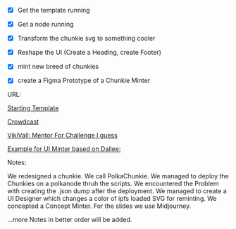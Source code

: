 - [x] Get the template running
- [x] Get a node running
- [x] Transform the chunkie svg to something cooler 
- [x] Reshape the UI (Create a Heading, create Footer)
- [x] mint new breed of chunkies
- [x] create a Figma Prototype of a Chunkie Minter 


URL:
[](https://skybreach.app/map) 

[Starting Template](https://github.com/rmrk-team/rmrk2-examples)

[Crowdcast](https://www.crowdcast.io/e/buidl/1)

[VikiVall: Mentor For Challenge I guess](https://github.com/vikiival)

[Example for UI Minter based on Dallee:](https://phraser.tech/builder)

Notes:

We redesigned a chunkie. We call PolkaChunkie.
We managed to deploy the Chunkies on a polkanode thruh the scripts.
We encountered the Problem with creating the .json dump after the deployment.
We managed to create a UI Designer which changes a color of ipfs loaded SVG for reminting.
We concepted a Concept Minter.
For the slides we use Midjourney.

...more Notes in better order will be added.


